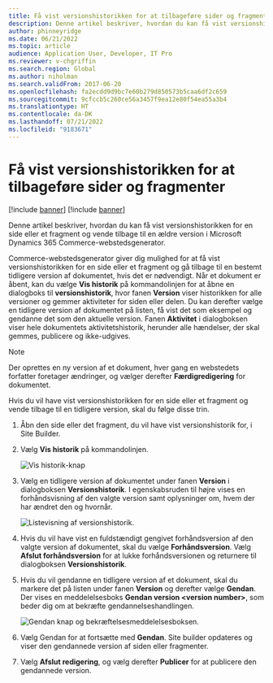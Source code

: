 ```yaml
---
title: Få vist versionshistorikken for at tilbageføre sider og fragmenter
description: Denne artikel beskriver, hvordan du kan få vist versionshistorikken for en side eller et fragment og vende tilbage til en ældre version i Microsoft Dynamics 365 Commerce-webstedsgenerator.
author: phinneyridge
ms.date: 06/21/2022
ms.topic: article
audience: Application User, Developer, IT Pro
ms.reviewer: v-chgriffin
ms.search.region: Global
ms.author: niholman
ms.search.validFrom: 2017-06-20
ms.openlocfilehash: fa2ecdd9d9bc7e60b279d850573b5caa6df2c659
ms.sourcegitcommit: 9cfccb5c260ce56a3457f9ea12e80f54ea55a3b4
ms.translationtype: HT
ms.contentlocale: da-DK
ms.lasthandoff: 07/21/2022
ms.locfileid: "9183671"
---
```

# <a name="view-version-history-to-revert-pages-and-fragments"></a>Få vist versionshistorikken for at tilbageføre sider og fragmenter

[!include [banner](includes/banner.md)]
[!include [banner](includes/preview-banner.md)]

Denne artikel beskriver, hvordan du kan få vist versionshistorikken for en side eller et fragment og vende tilbage til en ældre version i Microsoft Dynamics 365 Commerce-webstedsgenerator.

Commerce-webstedsgenerator giver dig mulighed for at få vist versionshistorikken for en side eller et fragment og gå tilbage til en bestemt tidligere version af dokumentet, hvis det er nødvendigt. Når et dokument er åbent, kan du vælge **Vis historik** på kommandolinjen for at åbne en dialogboks til **versionshistorik**, hvor fanen **Version** viser historikken for alle versioner og gemmer aktiviteter for siden eller delen. Du kan derefter vælge en tidligere version af dokumentet på listen, få vist det som eksempel og gendanne det som den aktuelle version. Fanen **Aktivitet** i dialogboksen viser hele dokumentets aktivitetshistorik, herunder alle hændelser, der skal gemmes, publicere og ikke-udgives.

> [!NOTE]
> Der oprettes en ny version af et dokument, hver gang en webstedets forfatter foretager ændringer, og vælger derefter **Færdigredigering** for dokumentet. 

Hvis du vil have vist versionshistorikken for en side eller et fragment og vende tilbage til en tidligere version, skal du følge disse trin.

1. Åbn den side eller det fragment, du vil have vist versionshistorik for, i Site Builder.
1. Vælg **Vis historik** på kommandolinjen.

    ![Vis historik-knap](./media/version-history-1.png)

1. Vælg en tidligere version af dokumentet under fanen **Version** i dialogboksen **Versionshistorik**. I egenskabsruden til højre vises en forhåndsvisning af den valgte version samt oplysninger om, hvem der har ændret den og hvornår.

    ![Listevisning af versionshistorik.](./media/version-history-2.png)

1. Hvis du vil have vist en fuldstændigt gengivet forhåndsversion af den valgte version af dokumentet, skal du vælge **Forhåndsversion**. Vælg **Afslut forhåndsversion** for at lukke forhåndsversionen og returnere til dialogboksen **Versionshistorik**.
1. Hvis du vil gendanne en tidligere version af et dokument, skal du markere det på listen under fanen **Version** og derefter vælge **Gendan**. Der vises en meddelelsesboks **Gendan version \<version number\>**, som beder dig om at bekræfte gendannelseshandlingen. 

    ![Gendan knap og bekræftelsesmeddelelsesboksen.](./media/version-history-3.png)

1. Vælg Gendan for at fortsætte med **Gendan**. Site builder opdateres og viser den gendannede version af siden eller fragmenter.
1. Vælg **Afslut redigering**, og vælg derefter **Publicer** for at publicere den gendannede version.
